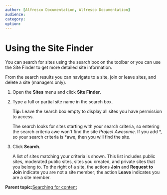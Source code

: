 ```yaml
---
author: [Alfresco Documentation, Alfresco Documentation]
audience: 
category: 
option: 
---
```


# Using the Site Finder

You can search for sites using the search box on the toolbar or you can use the Site Finder to get more detailed site information.

From the search results you can navigate to a site, join or leave sites, and delete a site \(managers only\).

1.  Open the **Sites** menu and click **Site Finder**.

2.  Type a full or partial site name in the search box.

    **Tip:** Leave the search box empty to display all sites you have permission to access.

    The search looks for sites starting with your search criteria, so entering the search criteria awe won't find the site *Project Awesome*. If you add \*, so your search criteria is \*awe, then you will find the site.

3.  Click **Search**.

    A list of sites matching your criteria is shown. This list includes public sites, moderated public sites, sites you created, and private sites that you belong to. To the right of a site, the actions **Join** and **Request to Join** indicate you are not a site member; the action **Leave** indicates you are a site member.


**Parent topic:**[Searching for content](../concepts/searches.md)

